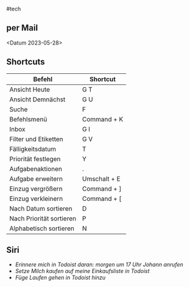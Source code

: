 #tech 


## per Mail
<Datum 2023-05-28>

## Shortcuts
| Befehl                   | Shortcut     |
| ------------------------ | ------------ |
| Ansicht Heute            | G T          |
| Ansicht Demnächst        | G U          |
| Suche                    | F            |
| Befehlsmenü              | Command + K  |
| Inbox                    | G I          |
| Filter und Etiketten     | G V          |
| Fälligkeitsdatum         | T            |
| Priorität festlegen      | Y            |
| Aufgabenaktionen         | .            |
| Aufgabe erweitern        | Umschalt + E |
| Einzug vergrößern        | Command + ]  |
| Einzug verkleinern       | Command + [  |
| Nach Datum sortieren     | D            |
| Nach Priorität sortieren | P            |
| Alphabetisch sortieren   | N            |

## Siri
- _Erinnere mich in Todoist daran: morgen um 17 Uhr Johann anrufen_
- _Setze Milch kaufen auf meine Einkaufsliste in Todoist_
- _Füge Laufen gehen in Todoist hinzu_
